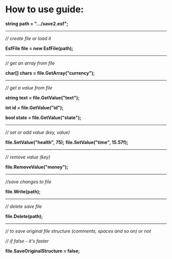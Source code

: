 # How to use guide:
       

<b>string path = ".../save2.esf";</b>

-------------------------------------------------------
<i>// create file or load it</i>

<b>EsfFile file = new EsfFile(path);</b>

-------------------------------------------------------
<i>// get an array from file</i>

<b>char[] chars = file.GetArray<char>("currency");</b>
 
 -------------------------------------------------------
        
<i>// get a value from file</i>

<b>string text = file.GetValue<string>("text");</b>
 
<b>int id = file.GetValue<int>("id");</b>
 
<b>bool state = file.GetValue<bool>("state");</b>
 
-------------------------------------------------------
        
<i>// set or add value (key, value)</i>

<b>file.SetValue("health", 75);</b>
<b>file.SetValue("time", 15.57f);</b>

-------------------------------------------------------
        
<i>// remove value (key)</i>

<b>file.RemoveValue("money");</b>

-------------------------------------------------------
        
<i>//save changes to file</i>

<b>file.Write(path);</b>

-------------------------------------------------------
        
        
<i>// delete save file</i>

<b>file.Delete(path);</b>

-------------------------------------------------------
        
<i>// to save original file structure (comments, spaces and so on) or not</i>

<i>// if false - it's faster</i>

<b>file.SaveOriginalStructure = false;</b>
